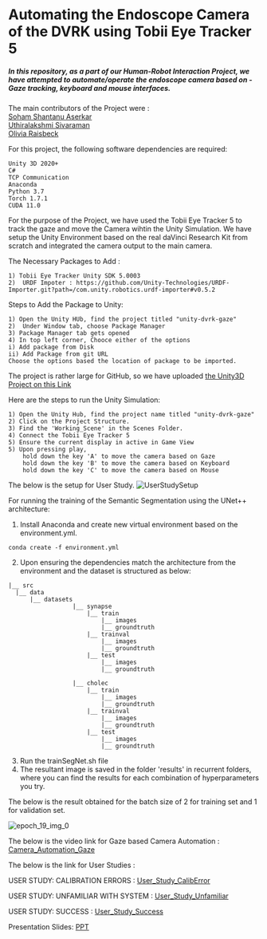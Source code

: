 # Automating the Endoscope Camera of the DVRK using Tobii Eye Tracker 5 

##### In this repository, as a part of our Human-Robot Interaction Project, we have attempted to automate/operate the endoscope camera based on - Gaze tracking, keyboard and mouse interfaces.

 The main contributors of the Project were :
 <br><a href="https://github.com/ssaserkar">Soham Shantanu Aserkar</a> 
 <br> <a href="https://github.com/UthiraS">Uthiralakshmi Sivaraman</a>
 <br><a href="https://github.com/oraisbeck">Olivia Raisbeck </a>

For this project, the following software dependencies are required:
```
Unity 3D 2020+
C# 
TCP Communication
Anaconda 
Python 3.7
Torch 1.7.1
CUDA 11.0
```

For the purpose of the Project, we have used the Tobii Eye Tracker 5 to track the gaze and move the Camera wihtin the Unity Simulation.
We have setup the Unity Environment based on the real daVinci Research Kit from scratch and integrated the camera output to the main camera. 

The Necessary Packages to Add :
```
1) Tobii Eye Tracker Unity SDK 5.0003
2)  URDF Impoter : https://github.com/Unity-Technologies/URDF-Importer.git?path=/com.unity.robotics.urdf-importer#v0.5.2
```


Steps to Add the Package to Unity:
```
1) Open the Unity HUb, find the project titled "unity-dvrk-gaze"
2)  Under Window tab, choose Package Manager
3) Package Manager tab gets opened
4) In top left corner, Chooce either of the options 
i) Add package from Disk
ii) Add Package from git URL
Choose the options based the location of package to be imported.
```
The project is rather large for GitHub, so we have uploaded <a href="https://wpi0-my.sharepoint.com/:u:/g/personal/usivaraman_wpi_edu/Ee6B_RqEKZ1Ap1ttD9kDsogBWvY9ve09cLM2yjlltgOngQ?e=GVpldC">the Unity3D Project on this Link</a>

Here are the steps to run the Unity Simulation:
```
1) Open the Unity Hub, find the project name titled "unity-dvrk-gaze"
2) Click on the Project Structure.
3) Find the 'Working_Scene' in the Scenes Folder.
4) Connect the Tobii Eye Tracker 5
5) Ensure the current display in active in Game View
5) Upon pressing play, 
    hold down the key 'A' to move the camera based on Gaze
    hold down the key 'B' to move the camera based on Keyboard
    hold down the key 'C' to move the camera based on Mouse
```
 The below is the setup for User Study.
![UserStudySetup](https://user-images.githubusercontent.com/116770046/208218618-96a51cf7-ba0d-4ebc-92fa-4dbd546d9ec0.png)

For running the training of the Semantic Segmentation using the UNet++ architecture:
1) Install Anaconda and create new virtual environment based on the environment.yml.
```
conda create -f environment.yml
```
2) Upon ensuring the dependencies match the architecture from the environment and the dataset is structured as below:
  ```
  |__ src
	|__ data
		|__ datasets
                    |__ synapse
                        |__ train
                            |__ images
                            |__ groundtruth
                        |__ trainval
                            |__ images
                            |__ groundtruth
                        |__ test
                            |__ images
                            |__ groundtruth
                            
                    |__ cholec
                        |__ train
                            |__ images
                            |__ groundtruth
                        |__ trainval
                            |__ images
                            |__ groundtruth
                        |__ test
                            |__ images
                            |__ groundtruth
 ```
 3) Run the trainSegNet.sh file
 4) The resultant image is saved in the folder 'results' in recurrent folders, where you can find the results for each combination of hyperparameters you try.
 
 The below is the result obtained for the batch size of 2 for training set and 1 for validation set.
 
 
 
![epoch_19_img_0](https://user-images.githubusercontent.com/116770046/207999666-a120461b-b423-49d0-b014-998cfa53c79a.png)

The below is the video link for Gaze based Camera Automation :
<a href="https://wpi0-my.sharepoint.com/:v:/g/personal/usivaraman_wpi_edu/EUL0wtehKXVNu8n_8E_CJDIBRAHIholjbrGPQMzy1pTndw?e=IiGIq0"> Camera_Automation_Gaze</a>

The below is the link for User Studies : 


USER STUDY: CALIBRATION ERRORS :
<a href= "https://wpi0-my.sharepoint.com/:v:/g/personal/usivaraman_wpi_edu/ER5rcqUPqZJImXXvBN7sNgIB4YUCiVTtE88hxbHFqprZ7Q?e=2gelWm" >User_Study_CalibError</a>

USER STUDY: UNFAMILIAR WITH SYSTEM :
<a href="https://wpi0-my.sharepoint.com/:v:/g/personal/usivaraman_wpi_edu/EeGYe23U7p5DjZ6iRbZDu50BhNxZgvnJSXl1w2eY5Sl_wQ?e=e3XCvh">User_Study_Unfamiliar</a>


USER STUDY: SUCCESS : 
<a href="https://wpi0-my.sharepoint.com/:v:/g/personal/usivaraman_wpi_edu/EfbHE9M9_CVNj6qIN3eiD2kBhBIx2uFMpdKmqVteR6ydzw?e=ZiPZWg">User_Study_Success</a>


Presentation Slides:
<a href="https://wpi0-my.sharepoint.com/:b:/g/personal/usivaraman_wpi_edu/ESmzHp1pn4ZKv7noHQBPpQABVRyosfEyHJs1rCtQHcC0Lw?e=1tTESS">PPT</a>

